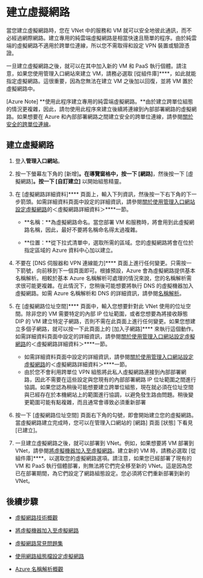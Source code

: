 <properties 
   pageTitle="建立虛擬網路" 
   description="逐步解說輕鬆建立基本虛擬網路的步驟。" 
   services="virtual-network" 
   documentationCenter="" 
   authors="cherylmc" 
   manager="adinah" 
   editor="tysonn"/>

<tags
   ms.service="virtual-network"
   ms.devlang="na"
   ms.topic="article"
   ms.tgt_pltfrm="na"
   ms.workload="infrastructure-services" 
   ms.date="02/20/2015"
   ms.author="cherylmc"/>

# 建立虛擬網路 



當您建立虛擬網路時，您在 VNet 中的服務和 VM 就可以安全地彼此通訊，而不必經過網際網路。建立專用的純雲端虛擬網路是相當快速且簡單的程序。由於純雲端的虛擬網路不適用於跨單位連線，所以您不需取得和設定 VPN 裝置或驗證憑證。 

一旦建立虛擬網路之後，就可以在其中加入新的 VM 和 PaaS 執行個體。請注意，如果您使用管理入口網站來建立 VM，請務必選取 [從組件庫]****，如此就能指定虛擬網路。這很重要，因為您無法在建立 VM 之後加以回復，並將 VM 置於虛擬網路中。

[Azure Note] **使用此程序建立專用的純雲端虛擬網路。**由於建立跨單位組態的情況更複雜，因此，請勿使用此程序來建立後續將連線到內部部署網路的虛擬網路。如果想要在 Azure 和內部部署網路之間建立安全的跨單位連線，請參閱[關於安全的跨單位連線](https://msdn.microsoft.com/library/azure/dn133798.aspx)。

## <a name="CreateyourVNet">建立虛擬網路</a>

1. 登入**管理入口網站**。
2. 按一下螢幕左下角的 [新增]****。在導覽窗格中，按一下 [網路]****，然後按一下 [虛擬網路]****。按一下 [自訂建立]**** 以開始組態精靈。
3. 在 [虛擬網路詳細資料]**** 頁面上，輸入下列資訊，然後按一下右下角的下一步箭頭。如需詳細資料頁面中設定的詳細資訊，請參閱[關於使用管理入口網站設定虛擬網路](https://msdn.microsoft.com/library/azure/jj156074.aspx)的＜虛擬網路詳細資料＞****一節。
	-  **名稱：**為虛擬網路命名。當您部署 VM 和服務時，將會用到此虛擬網路名稱，因此，最好不要將名稱命名得太過複雜。

	-  **位置：**從下拉式清單中，選取所需的區域。您的虛擬網路將會在位於指定區域的 Azure 資料中心加以建立。



4. 不要在 [DNS 伺服器和 VPN 連線能力]**** 頁面上進行任何變更。只需按一下箭號，向前移到下一個頁面即可。根據預設，Azure 會為虛擬網路提供基本名稱解析。相較於基本 Azure 名稱解析可處理的情況來說，您的名稱解析需求很可能更複雜。在此情況下，您稍後可能想要將執行 DNS 的虛擬機器加入虛擬網路。如需 Azure 名稱解析和 DNS 的詳細資訊，請參閱[名稱解析](https://msdn.microsoft.com/library/azure/jj156088.aspx)。 
5. 在 [虛擬網路位址空間]**** 頁面中，輸入您想要針對此 VNet 使用的位址空間。除非您的 VM 需要特定的內部 IP 位址範圍，或者您想要為將接收靜態 DIP 的 VM 建立特定子網路，否則不需在此頁面上進行任何變更。如果您想建立多個子網路，就可以按一下此頁面上的 [加入子網路]**** 來執行這個動作。如需詳細資料頁面中設定的詳細資訊，請參閱[關於使用管理入口網站設定虛擬網路](https://msdn.microsoft.com/library/azure/jj156074.aspx)的＜虛擬網路詳細資料＞****一節。

	-  如需詳細資料頁面中設定的詳細資訊，請參閱[關於使用管理入口網站設定虛擬網路](https://msdn.microsoft.com/library/azure/jj156074.aspx)的＜虛擬網路詳細資料＞****一節。
	-  由於您不會利用跨單位 VPN 組態將此私人虛擬網路連接到內部部署網路，因此不需要在這些設定與您現有的內部部署網路 IP 位址範圍之間進行協調。如果您認為稍後可能想要建立跨單位組態，現在就必須在位址空間與已經存在於本機網站上的範圍進行協調，以避免發生路由問題。稍後變更範圍可能有點複雜，而且通常會導致必須重新部署


6. 按一下 [虛擬網路位址空間] 頁面右下角的勾號，即會開始建立您的虛擬網路。當虛擬網路建立完成時，您可以在管理入口網站的 [網路] 頁面 [狀態] 下看見 [已建立]。
7. 一旦建立虛擬網路之後，就可以部署到 VNet。例如，如果想要將 VM 部署到 VNet，請參閱[將虛擬機器加入至虛擬網路](http://www.windowsazure.com/manage/services/networking/add-a-vm-to-a-virtual-network/)。建立新的 VM 時，請務必選取 [從組件庫]****，以選取您的虛擬網路選項。請注意，如果您已經部署了現有的 VM 和 PaaS 執行個體部署，則無法將它們完全移至新的 VNet。這是因為您已在部署期間，為它們設定了網路組態設定。您必須將它們重新部署到新的 VNet。



## 後續步驟
-  [虛擬網路技術概觀](http://msdn.microsoft.com/library/windowsazure/jj156007.aspx)

 
-  [將虛擬機器加入至虛擬網路](http://www.windowsazure.com/manage/services/networking/add-a-vm-to-a-virtual-network/)

-  [虛擬網路常見問題集](http://msdn.microsoft.com/library/windowsazure/dn133803.aspx)

-  [使用網路組態檔設定虛擬網路](http://azure.microsoft.com/documentation/articles/virtual-networks-using-network-configuration-file/)

-  [Azure 名稱解析概觀](http://go.microsoft.com/fwlink/?LinkId=248097)
 



<!--HONumber=47-->
 